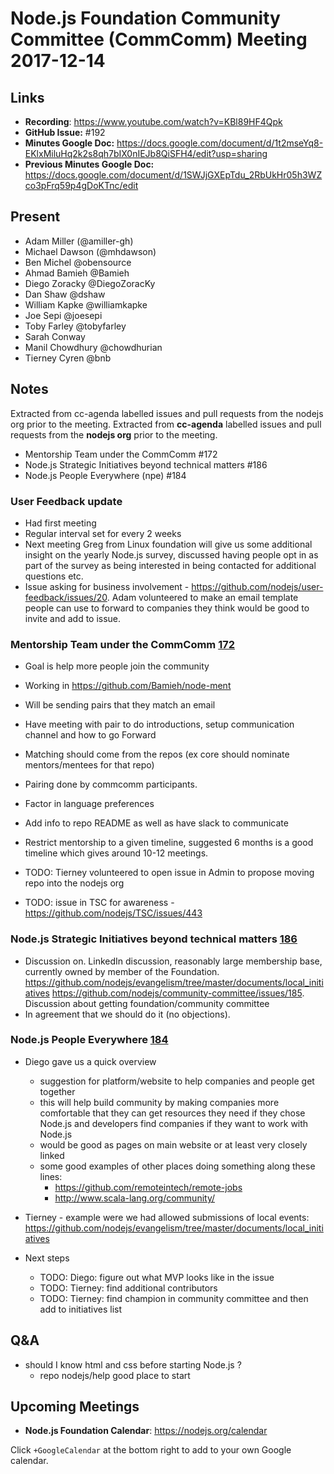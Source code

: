 # Node.js Foundation Community Committee (CommComm) Meeting 2017-12-14

## Links

* **Recording**: https://www.youtube.com/watch?v=KBl89HF4Qpk
* **GitHub Issue:** #192
* **Minutes Google Doc:** https://docs.google.com/document/d/1t2mseYq8-EKlxMiluHq2k2s8qh7bIX0nIEJb8QiSFH4/edit?usp=sharing
* **Previous Minutes Google Doc:** https://docs.google.com/document/d/1SWJjGXEpTdu_2RbUkHr05h3WZco3pFrq59p4gDoKTnc/edit

## Present

* Adam Miller (@amiller-gh)
* Michael Dawson (@mhdawson)
* Ben Michel @obensource
* Ahmad Bamieh @Bamieh
* Diego Zoracky @DiegoZoracKy
* Dan Shaw @dshaw
* William Kapke @williamkapke
* Joe Sepi @joesepi
* Toby Farley @tobyfarley
* Sarah Conway
* Manil Chowdhury @chowdhurian
* Tierney Cyren @bnb

## Notes

Extracted from cc-agenda labelled issues and pull requests from the nodejs org prior to the meeting.
Extracted from **cc-agenda** labelled issues and pull requests from the **nodejs org** prior to the meeting.

* Mentorship Team under the CommComm #172
* Node.js Strategic Initiatives beyond technical matters #186
* Node.js People Everywhere (npe) #184

### User Feedback update

* Had first meeting
* Regular interval set for every 2 weeks
* Next meeting Greg from Linux foundation will give us some additional insight on the yearly
  Node.js survey, discussed having people opt in as part of the survey as being interested in
  being contacted for additional questions etc.
* Issue asking for business involvement - https://github.com/nodejs/user-feedback/issues/20.
  Adam volunteered to make an email template people can use to forward to companies they
  think would be good to invite and add to issue.

### Mentorship Team under the CommComm [172](https://github.com/nodejs/community-committee/issues/172)
* Goal is help more people join the community
* Working in https://github.com/Bamieh/node-ment 
* Will be sending pairs that they match an email
* Have meeting with pair to do introductions, setup communication channel and how to go
   Forward
* Matching should come from the repos (ex core should nominate mentors/mentees for 
   that repo)
* Pairing done by commcomm participants.
* Factor in language preferences
* Add info to repo README as well as have slack to communicate
* Restrict mentorship to a given timeline, suggested 6 months is a good timeline which
  gives around 10-12 meetings.

* TODO: Tierney volunteered to open issue in Admin to propose moving repo into the nodejs org
* TODO: issue in TSC for awareness - https://github.com/nodejs/TSC/issues/443

### Node.js Strategic Initiatives beyond technical matters [186](https://github.com/nodejs/community-committee/issues/186)
* Discussion on. LinkedIn discussion, reasonably large membership base, currently owned by member of the
  Foundation. https://github.com/nodejs/evangelism/tree/master/documents/local_initiatives
https://github.com/nodejs/community-committee/issues/185. Discussion about getting foundation/community committee
* In agreement that we should do it (no objections).

### Node.js People Everywhere [184](https://github.com/nodejs/community-committee/issues/184)
* Diego gave us a quick overview
  * suggestion for platform/website to help companies and people get together
  * this will help build community by making companies more comfortable that they can get resources
     they need if they chose Node.js and developers find companies if they want to work with Node.js
  * would be good as pages on main website or at least very closely linked
  * some good examples of other places doing something along these lines:
    * https://github.com/remoteintech/remote-jobs
    * http://www.scala-lang.org/community/
* Tierney - example were we had allowed submissions of local events:
   https://github.com/nodejs/evangelism/tree/master/documents/local_initiatives

* Next steps 
  * TODO: Diego: figure out what MVP looks like in the issue 
  * TODO: Tierney: find additional contributors
  * TODO: Tierney: find champion in community committee and then add to initiatives list

## Q&A

* should I know html and css before starting Node.js ?
  * repo nodejs/help good place to start

## Upcoming Meetings

* **Node.js Foundation Calendar**: https://nodejs.org/calendar

Click `+GoogleCalendar` at the bottom right to add to your own Google calendar.

